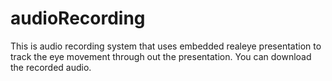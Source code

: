 # audioRecording
This is audio recording system that uses embedded realeye presentation to track the eye movement through out the presentation.
You can download the recorded audio.
